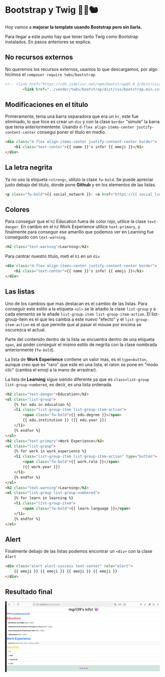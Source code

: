 # Bootstrap y Twig 🌳🍂🐿️
Hoy vamos a **mejorar la template usando Bootstrap pero sin liarla.**

Para llegar a este punto hay que tener tanto Twig como Bootstrap instalados. En pasos anteriores se explica.

## No recursos externos
No queremos los recursos externos, usamos lo que descargamos, por algo hicimos el `composer require twbs/bootstrap`.

```html
<!-- <link href="https://cdn.jsdelivr.net/npm/bootstrap@5.0.2/dist/css/bootstrap.min.css" rel="stylesheet"> -->
		<link href="../vendor/twbs/bootstrap/dist/css/bootstrap.min.css" rel="stylesheet">
```
## Modificaciones en el titulo
Primeramente, tenia una barra separadora que era un `hr`, este fue eliminado, lo que hice es crear un `div` y con la clase `border` "simule" la barra que tenia anteriormentente.
Usando `d-flex align-items-center justify-content-center` consegui poner el titulo en medio.
```html
<div class="d-flex align-items-center justify-content-center border">
	<h1 class="text-center">{{ name }}'s info! {{ emoji }}</h1>
</div>
```
## La letra negrita
Ya no uso la etiqueta `<strong>`, utilizo la clase  `fw-bold`. Se puede apreciar justo debajo del titulo, donde pone **Github** y en los elementos de las listas.
```html
<p class="fw-bold">{{ social_network }}: <a href="https://{{ social_link }}" target="_blank">{{ social_link }}</a></p>
```

## Colores
Para conseguir que el `h2` Education fuera de color rojo, utilice la clase `text-danger`. En cambio en el  `h2` Work Experience utilice `text-primary`, y finalmente para conseguir ese amarillo que podemos ver en Learning fue conseguido con `text-warning`.
```html
<h2 class="text-warning">Learning</h2>
```
Para centrar nuestro titulo, meti el `h1` en un `div` 
```html
<div class="d-flex align-items-center justify-content-center border">
	<h1 class="text-center">{{ name }}'s info! {{ emoji }}</h1>
</div>
```

## Las listas
Uno de los cambios que mas destacan es el cambio de las listas. Para conseguir este estilo a la etiqueta `<ul>` se le añadio la clase `list-group` y a cada elemento se le añade `list-group-item list-group-item-action`. El list-group-item es el que les cambia a este nuevo "efecto" y el `list-group-item-action` es el que permite que al pasar el mouse por encima se oscurezca el actual.

Parte del contenido dentro de la lista se encuentra dentro de una etiqueta `span`, asi poder conseguir el mismo estilo de negrita con la clase nombrada anteriormente (`fw-bold`).

La lista de **Work Experience** contiene un valor mas, es el `type=button`, aunque creo que es "raro" que este en una lista, el raton se pone en "modo clic" (cambia el emoji a la mano de arrastrar).

La lista de **Learning** sigue siendo diferente ya que es `class=list-group list-group-numbered`, es decir, es una lista ordenada.
```html
<h2 class="text-danger">Education</h2>
<ul class="list-group">
	{% for edu in education %}
	<li class="list-group-item list-group-item-action">
		<span class="fw-bold">{{ edu.degree }}</span>
		{{ edu.institution }} ({{ edu.year }})
	</li>
	{% endfor %}
</ul>
<h2 class="text-primary">Work Experience</h2>
<ul class="list-group">
	{% for work in work_experience %}
	<li class="list-group-item list-group-item-action" type="button">
		<span class="fw-bold">{{ work.role }}</span>
		({{ work.year }})
	</li>
	{% endfor %}
</ul>
<h2 class="text-warning">Learning</h2>
<ol class="list-group list-group-numbered">
	{% for learn in learning %}
	<li class="list-group-item">
		<span class="fw-bold">{{ learn.language }}</span>
	</li>
	{% endfor %}
</ol>
```
## Alert
Finalmente debajo de las listas podemos encontrar un `<div>` con la clase `Alert`
```html
<div class="alert alert-success text-center" role="alert">
	{{ emoji }} {{ emoji }} {{ emoji }} {{ emoji }} 
</div>
```
## Resultado final
![Result with twig2 and Bootstrap](https://raw.githubusercontent.com/mgrl39/DAW_M08/refs/heads/main/PHP/2024_09_30_twig2_bootstrap2/result.jpeg "Result with twig2 and Bootstrap")
